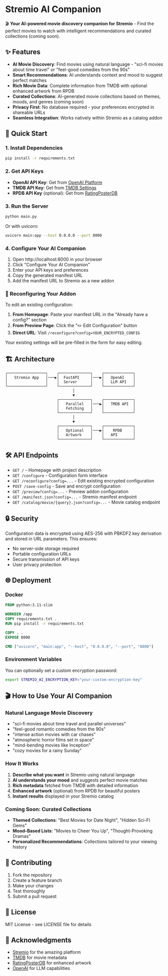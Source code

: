 # Stremio AI Companion

🎬 **Your AI-powered movie discovery companion for Stremio** - Find the perfect movies to watch with intelligent recommendations and curated collections (coming soon).

## ✨ Features

- **AI Movie Discovery**: Find movies using natural language - "sci-fi movies about time travel" or "feel-good comedies from the 90s"
- **Smart Recommendations**: AI understands context and mood to suggest perfect matches
- **Rich Movie Data**: Complete information from TMDB with optional enhanced artwork from RPDB
- **Curated Collections**: AI-generated movie collections based on themes, moods, and genres (coming soon)
- **Privacy First**: No database required - your preferences encrypted in shareable URLs
- **Seamless Integration**: Works natively within Stremio as a catalog addon

## 🚀 Quick Start

### 1. Install Dependencies

```bash
pip install -r requirements.txt
```

### 2. Get API Keys

- **OpenAI API Key**: Get from [OpenAI Platform](https://platform.openai.com/api-keys)
- **TMDB API Key**: Get from [TMDB Settings](https://www.themoviedb.org/settings/api)
- **RPDB API Key** (optional): Get from [RatingPosterDB](https://ratingposterdb.com/)

### 3. Run the Server

```bash
python main.py
```

Or with uvicorn:

```bash
uvicorn main:app --host 0.0.0.0 --port 8000
```

### 4. Configure Your AI Companion

1. Open http://localhost:8000 in your browser
2. Click "Configure Your AI Companion"
3. Enter your API keys and preferences
4. Copy the generated manifest URL
5. Add the manifest URL to Stremio as a new addon

### 🔄 Reconfiguring Your Addon

To edit an existing configuration:

1. **From Homepage**: Paste your manifest URL in the "Already have a config?" section
2. **From Preview Page**: Click the "✏️ Edit Configuration" button
3. **Direct URL**: Visit `/reconfigure?config=YOUR_ENCRYPTED_CONFIG`

Your existing settings will be pre-filled in the form for easy editing.

## 🏗️ Architecture

```
┌─────────────────┐    ┌──────────────┐    ┌─────────────┐
│   Stremio App   │───▶│  FastAPI     │───▶│   OpenAI    │
│                 │    │  Server      │    │   LLM API   │
└─────────────────┘    └──────────────┘    └─────────────┘
                              │
                              ▼
                       ┌──────────────┐    ┌─────────────┐
                       │   Parallel   │───▶│   TMDB API  │
                       │   Fetching   │    │             │
                       └──────────────┘    └─────────────┘
                              │
                              ▼
                       ┌──────────────┐    ┌─────────────┐
                       │   Optional   │───▶│    RPDB     │
                       │   Artwork    │    │   API       │
                       └──────────────┘    └─────────────┘
```

## 🛠️ API Endpoints

- `GET /` - Homepage with project description
- `GET /configure` - Configuration form interface
- `GET /reconfigure?config=...` - Edit existing encrypted configuration
- `POST /save-config` - Save and encrypt configuration
- `GET /preview?config=...` - Preview addon configuration
- `GET /manifest.json?config=...` - Stremio manifest endpoint
- `GET /catalog/movie/{query}.json?config=...` - Movie catalog endpoint

## 🔒 Security

Configuration data is encrypted using AES-256 with PBKDF2 key derivation and stored in URL parameters. This ensures:

- No server-side storage required
- Portable configuration URLs
- Secure transmission of API keys
- User privacy protection

## 🌐 Deployment

### Docker

```dockerfile
FROM python:3.11-slim

WORKDIR /app
COPY requirements.txt .
RUN pip install -r requirements.txt

COPY . .
EXPOSE 8000

CMD ["uvicorn", "main:app", "--host", "0.0.0.0", "--port", "8000"]
```

### Environment Variables

You can optionally set a custom encryption password:

```bash
export STREMIO_AI_ENCRYPTION_KEY="your-custom-encryption-key"
```

## 🎬 How to Use Your AI Companion

### Natural Language Movie Discovery

- "sci-fi movies about time travel and parallel universes"
- "feel-good romantic comedies from the 90s"
- "intense action movies with car chases"
- "atmospheric horror films set in space"
- "mind-bending movies like Inception"
- "cozy movies for a rainy Sunday"

### How It Works

1. **Describe what you want** in Stremio using natural language
2. **AI understands your mood** and suggests perfect movie matches
3. **Rich metadata** fetched from TMDB with detailed information
4. **Enhanced artwork** (optional) from RPDB for beautiful posters
5. **Instant results** displayed in your Stremio catalog

### Coming Soon: Curated Collections
- **Themed Collections**: "Best Movies for Date Night", "Hidden Sci-Fi Gems"
- **Mood-Based Lists**: "Movies to Cheer You Up", "Thought-Provoking Dramas"
- **Personalized Recommendations**: Collections tailored to your viewing history

## 🤝 Contributing

1. Fork the repository
2. Create a feature branch
3. Make your changes
4. Test thoroughly
5. Submit a pull request

## 📄 License

MIT License - see LICENSE file for details

## 🙏 Acknowledgments

- [Stremio](https://www.stremio.com/) for the amazing platform
- [TMDB](https://www.themoviedb.org/) for movie metadata
- [RatingPosterDB](https://ratingposterdb.com/) for enhanced artwork
- [OpenAI](https://openai.com/) for LLM capabilities